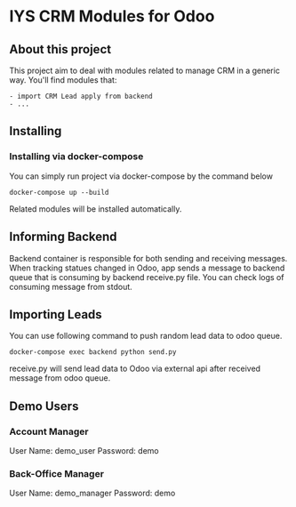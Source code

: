 # IYS CRM Modules for Odoo

## About this project
This project aim to deal with modules related to manage CRM in a generic way. You'll find modules that:

    - import CRM Lead apply from backend
    - ...

## Installing

### Installing via docker-compose

You can simply run project via docker-compose by the command below

```
docker-compose up --build
```

Related modules will be installed automatically. 

## Informing Backend

Backend container is responsible for both sending and receiving messages. 
When tracking statues changed in Odoo, app sends a message to backend queue that is consuming by backend receive.py file. 
You can check logs of consuming message from stdout.

## Importing Leads

You can use following command to push random lead data to odoo queue.

```
docker-compose exec backend python send.py 
```
receive.py will send lead data to Odoo via external api after received message from odoo queue.

## Demo Users

### Account Manager
User Name: demo_user
Password: demo

### Back-Office Manager
User Name: demo_manager
Password: demo